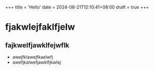 +++
title = 'Hello'
date = 2024-08-21T12:10:41+08:00
draft = true
+++

# fjakwlejfaklfjelw

## fajkwelfjawklfejwflk

- awejfklawejfkaelwfj
- awefjkalwefjawklfjkwlej